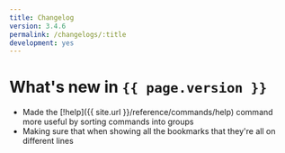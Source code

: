 ```yaml
---
title: Changelog
version: 3.4.6
permalink: /changelogs/:title
development: yes
---
```


# What's new in `{{ page.version }}`
- Made the [!help]({{ site.url }}/reference/commands/help) command more useful by sorting commands into groups
- Making sure that when showing all the bookmarks that they're all on different lines
